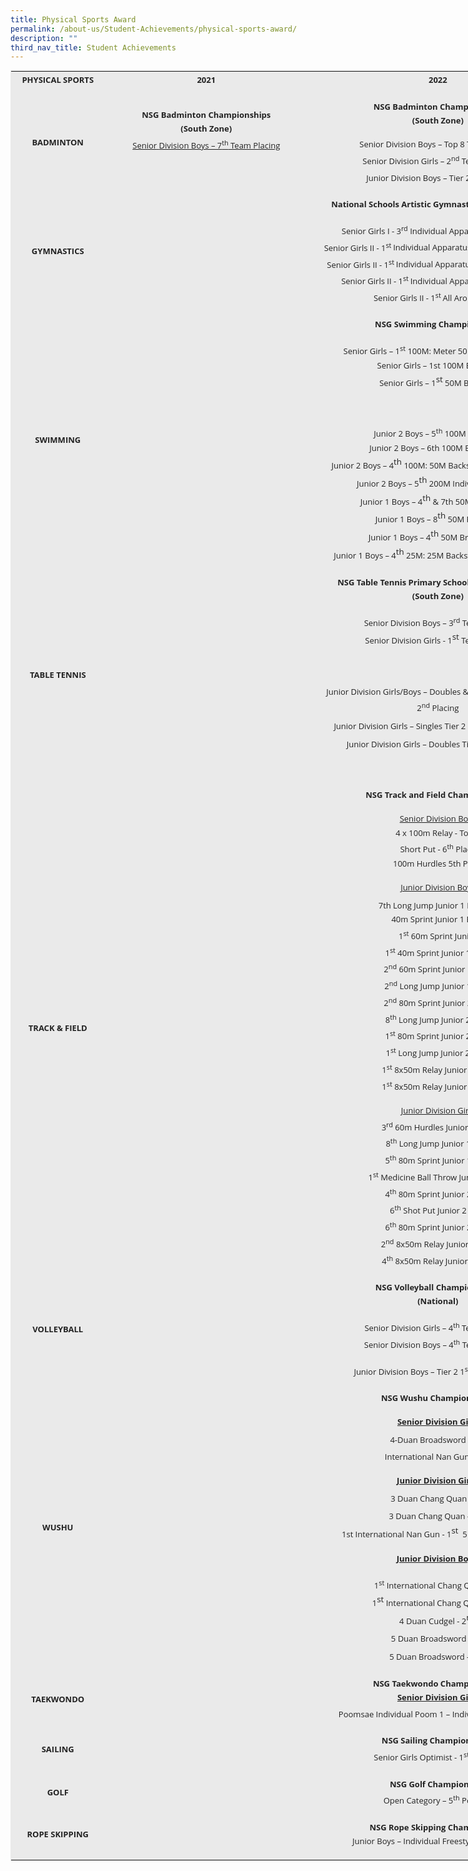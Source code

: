 ```yaml
---
title: Physical Sports Award
permalink: /about-us/Student-Achievements/physical-sports-award/
description: ""
third_nav_title: Student Achievements
---
```

<table class="iveo_table ives_tab_1 ive_eobj_center" width="863" style="margin: auto; outline: 0px; padding: 0px; clear: both; border: 1px solid rgb(234, 234, 234); color: rgb(69, 69, 69); font-family: &quot;Open Sans&quot;, sans-serif; font-size: 16px; font-style: normal; font-variant-ligatures: normal; font-variant-caps: normal; font-weight: 400; letter-spacing: normal; orphans: 2; text-align: left; text-transform: none; white-space: normal; widows: 2; word-spacing: 0px; -webkit-text-stroke-width: 0px; background-color: rgb(255, 255, 255); text-decoration-thickness: initial; text-decoration-style: initial; text-decoration-color: initial; width: 892.656px;"><tbody class="" style="margin: 0px; outline: 0px; padding: 0px;"><tr class="" style="margin: 0px; outline: 0px; padding: 0px;"><td width="135" class="" style="margin: 0px; outline: 0px; padding: 2px; text-align: center; background-color: rgb(234, 234, 234); color: rgb(34, 34, 34); width: 147px;"><p class="" align="center" style="margin: 0px 0px 1em; outline: 0px; padding: 0px; line-height: 22.4px;"><font size="2" style="margin: 0px; outline: 0px; padding: 0px;"><b class="" style="margin: 0px; outline: 0px; padding: 0px;"><span class="" style="margin: 0px; outline: 0px; padding: 0px;">PHYSICAL SPORTS</span></b><span class="" style="margin: 0px; outline: 0px; padding: 0px;"></span></font></p></td><td width="135" class="" style="margin: 0px; outline: 0px; padding: 2px; text-align: center; background-color: rgb(234, 234, 234); color: rgb(34, 34, 34); width: 327px;"><p class="" align="center" style="margin: 0px 0px 1em; outline: 0px; padding: 0px; line-height: 22.4px;"><font size="2" style="margin: 0px; outline: 0px; padding: 0px;"><b class="" style="margin: 0px; outline: 0px; padding: 0px;"><span class="" style="margin: 0px; outline: 0px; padding: 0px;">2021</span></b><span class="" style="margin: 0px; outline: 0px; padding: 0px;"></span></font></p></td><td width="135" class="" style="margin: 0px; outline: 0px; padding: 2px; text-align: center; background-color: rgb(234, 234, 234); color: rgb(34, 34, 34); width: 418px;"><p class="" align="center" style="margin: 0px 0px 1em; outline: 0px; padding: 0px; line-height: 22.4px;"><font size="2" style="margin: 0px; outline: 0px; padding: 0px;"><b class="" style="margin: 0px; outline: 0px; padding: 0px;"><span class="" style="margin: 0px; outline: 0px; padding: 0px;">2022</span></b><b class="" style="margin: 0px; outline: 0px; padding: 0px;"><span class="" style="margin: 0px; outline: 0px; padding: 0px;"></span></b></font></p></td></tr><tr class="" style="margin: 0px; outline: 0px; padding: 0px;"><td width="135" class="" style="margin: 0px; outline: 0px; padding: 2px; text-align: center; background-color: rgb(234, 234, 234); color: rgb(34, 34, 34);"><p class="" align="center" style="margin: 0px 0px 1em; outline: 0px; padding: 0px; line-height: 22.4px;"><font size="2" style="margin: 0px; outline: 0px; padding: 0px;"><b class="" style="margin: 0px; outline: 0px; padding: 0px;"><span class="" style="margin: 0px; outline: 0px; padding: 0px;">BADMINTON</span></b><span class="" style="margin: 0px; outline: 0px; padding: 0px;"></span></font></p></td><td width="135" class="" style="margin: 0px; outline: 0px; padding: 2px; text-align: center; background-color: rgb(234, 234, 234); color: rgb(34, 34, 34);"><p class="" align="center" style="margin: 0px 0px 1em; outline: 0px; padding: 0px; line-height: 22.4px;"><font size="2" style="margin: 0px; outline: 0px; padding: 0px;"><span class="" style="margin: 0px; outline: 0px; padding: 0px;"><span class="" style="margin: 0px; outline: 0px; padding: 0px;"><b style="margin: 0px; outline: 0px; padding: 0px;">NSG Badminton Championships</b><br style="margin: 0px; outline: 0px; padding: 0px;"></span></span></font><span class="" style="margin: 0px; outline: 0px; padding: 0px; font-size: small;"><span class="" style="margin: 0px; outline: 0px; padding: 0px;"><b style="margin: 0px; outline: 0px; padding: 0px;">(South Zone)<br style="margin: 0px; outline: 0px; padding: 0px;"></b></span></span><u class="" style="margin: 0px; outline: 0px; padding: 0px; font-size: small;"><span class="" style="margin: 0px; outline: 0px; padding: 0px;">Senior</span></u><u class="" style="margin: 0px; outline: 0px; padding: 0px; font-size: small;"><span class="" style="margin: 0px; outline: 0px; padding: 0px;">&nbsp;</span></u><u class="" style="margin: 0px; outline: 0px; padding: 0px; font-size: small;"><span class="" style="margin: 0px; outline: 0px; padding: 0px;">Division Boys – 7<sup class="" style="margin: 0px; outline: 0px; padding: 0px;">th</sup>&nbsp;Team Placing</span></u></p><p class="" align="center" style="margin: 0px 0px 1em; outline: 0px; padding: 0px; line-height: 22.4px;"><font size="2" style="margin: 0px; outline: 0px; padding: 0px;"><b class="" style="margin: 0px; outline: 0px; padding: 0px;"><span class="" style="margin: 0px; outline: 0px; padding: 0px;">&nbsp;</span></b><span class="" style="margin: 0px; outline: 0px; padding: 0px;"></span></font></p></td><td width="135" class="" style="margin: 0px; outline: 0px; padding: 2px; text-align: center; background-color: rgb(234, 234, 234); color: rgb(34, 34, 34);"><p class="" align="center" style="margin: 0px 0px 1em; outline: 0px; padding: 0px; line-height: 22.4px;"><font size="2" style="margin: 0px; outline: 0px; padding: 0px;"><b class="" style="margin: 0px; outline: 0px; padding: 0px;"><span class="" style="margin: 0px; outline: 0px; padding: 0px;">NSG Badminton Championships<br style="margin: 0px; outline: 0px; padding: 0px;"></span></b></font><b class="" style="margin: 0px; outline: 0px; padding: 0px; font-size: small;"><span class="" style="margin: 0px; outline: 0px; padding: 0px;">(South Zone)</span></b></p><p class="" align="center" style="margin: 0px 0px 1em; outline: 0px; padding: 0px; line-height: 22.4px;"><font size="2" style="margin: 0px; outline: 0px; padding: 0px;"><span class="" style="margin: 0px; outline: 0px; padding: 0px;"><span class="" style="margin: 0px; outline: 0px; padding: 0px;">Senior&nbsp;Division Boys – Top 8 Team Placing<br style="margin: 0px; outline: 0px; padding: 0px;"></span></span></font><font size="2" style="margin: 0px; outline: 0px; padding: 0px;"><span class="" style="margin: 0px; outline: 0px; padding: 0px;"><span class="" style="margin: 0px; outline: 0px; padding: 0px;">Senior&nbsp;Division Girls – 2<sup class="" style="margin: 0px; outline: 0px; padding: 0px;">nd</sup><span>&nbsp;</span>Team Placing</span></span></font><b class="" style="margin: 0px; outline: 0px; padding: 0px;"><span class="" style="margin: 0px; outline: 0px; padding: 0px;"><font size="2" style="margin: 0px; outline: 0px; padding: 0px;">&nbsp;<br style="margin: 0px; outline: 0px; padding: 0px;"></font></span></b><b class="" style="margin: 0px; outline: 0px; padding: 0px; font-size: small;"><span class="" style="margin: 0px; outline: 0px; padding: 0px;"><span class="" style="margin: 0px; outline: 0px; padding: 0px;">&nbsp;</span></span></b><span class="" style="margin: 0px; outline: 0px; padding: 0px; font-size: small;"><span class="" style="margin: 0px; outline: 0px; padding: 0px;">Junior Division Boys – Tier 2 1<sup class="" style="margin: 0px; outline: 0px; padding: 0px;">st</sup><span>&nbsp;</span>Placing</span></span></p></td></tr><tr class="" style="margin: 0px; outline: 0px; padding: 0px;"><td width="135" class="" style="margin: 0px; outline: 0px; padding: 2px; text-align: center; background-color: rgb(234, 234, 234); color: rgb(34, 34, 34);"><p class="" align="center" style="margin: 0px 0px 1em; outline: 0px; padding: 0px; line-height: 22.4px;"><font size="2" style="margin: 0px; outline: 0px; padding: 0px;"><b class="" style="margin: 0px; outline: 0px; padding: 0px;"><span class="" style="margin: 0px; outline: 0px; padding: 0px;">GYMNASTICS</span></b><span class="" style="margin: 0px; outline: 0px; padding: 0px;"></span></font></p></td><td width="135" class="" style="margin: 0px; outline: 0px; padding: 2px; text-align: center; background-color: rgb(234, 234, 234); color: rgb(34, 34, 34);"><p class="" align="center" style="margin: 0px 0px 1em; outline: 0px; padding: 0px; line-height: 22.4px;"><font size="2" style="margin: 0px; outline: 0px; padding: 0px;"><b class="" style="margin: 0px; outline: 0px; padding: 0px;"><span class="" style="margin: 0px; outline: 0px; padding: 0px;">&nbsp;</span></b><span class="" style="margin: 0px; outline: 0px; padding: 0px;"></span></font></p></td><td width="135" class="" style="margin: 0px; outline: 0px; padding: 2px; text-align: center; background-color: rgb(234, 234, 234); color: rgb(34, 34, 34);"><p class="" align="center" style="margin: 0px 0px 1em; outline: 0px; padding: 0px; line-height: 22.4px;"><font size="2" style="margin: 0px; outline: 0px; padding: 0px;"><b class="" style="margin: 0px; outline: 0px; padding: 0px;"><span class="" style="margin: 0px; outline: 0px; padding: 0px;">National Schools Artistic Gymnastics Championships</span></b><span class="" style="margin: 0px; outline: 0px; padding: 0px;"></span></font></p><p class="" align="center" style="margin: 0px 0px 1em; outline: 0px; padding: 0px; line-height: 22.4px;"><font size="2" style="margin: 0px; outline: 0px; padding: 0px;"><span class="" style="margin: 0px; outline: 0px; padding: 0px;"><span class="" style="margin: 0px; outline: 0px; padding: 0px;">Senior Girls I - 3<sup class="" style="margin: 0px; outline: 0px; padding: 0px;">rd</sup></span></span><span class="" style="margin: 0px; outline: 0px; padding: 0px;"><span class="" style="margin: 0px; outline: 0px; padding: 0px;"><span>&nbsp;</span>Individual Apparatus Final - Floor<br style="margin: 0px; outline: 0px; padding: 0px;"></span></span></font><span class="" style="margin: 0px; outline: 0px; padding: 0px; font-size: small;"><span class="" style="margin: 0px; outline: 0px; padding: 0px;">Senior Girls II - 1<sup class="" style="margin: 0px; outline: 0px; padding: 0px;">st<span>&nbsp;</span></sup></span></span><span class="" style="margin: 0px; outline: 0px; padding: 0px; font-size: small;"><span class="" style="margin: 0px; outline: 0px; padding: 0px;">Individual Apparatus Final - Balance Beam<br style="margin: 0px; outline: 0px; padding: 0px;"></span></span><span class="" style="margin: 0px; outline: 0px; padding: 0px; font-size: small;"><span class="" style="margin: 0px; outline: 0px; padding: 0px;">Senior Girls II - 1<sup class="" style="margin: 0px; outline: 0px; padding: 0px;">st<span>&nbsp;</span></sup></span></span><span class="" style="margin: 0px; outline: 0px; padding: 0px; font-size: small;"><span class="" style="margin: 0px; outline: 0px; padding: 0px;">Individual Apparatus Final - Uneven Bars<br style="margin: 0px; outline: 0px; padding: 0px;"></span></span><span class="" style="margin: 0px; outline: 0px; padding: 0px; font-size: small;"><span class="" style="margin: 0px; outline: 0px; padding: 0px;">Senior Girls II - 1<sup class="" style="margin: 0px; outline: 0px; padding: 0px;">st<span>&nbsp;</span></sup></span></span><span class="" style="margin: 0px; outline: 0px; padding: 0px; font-size: small;"><span class="" style="margin: 0px; outline: 0px; padding: 0px;">Individual Apparatus Final - Floor<br style="margin: 0px; outline: 0px; padding: 0px;"></span></span><span class="" style="margin: 0px; outline: 0px; padding: 0px; font-size: small;"><span class="" style="margin: 0px; outline: 0px; padding: 0px;">Senior Girls II - 1<sup class="" style="margin: 0px; outline: 0px; padding: 0px;">st<span>&nbsp;</span></sup></span></span><span class="" style="margin: 0px; outline: 0px; padding: 0px; font-size: small;"><span class="" style="margin: 0px; outline: 0px; padding: 0px;">All Around Final</span></span></p></td></tr><tr class="" style="margin: 0px; outline: 0px; padding: 0px;"><td width="135" class="" style="margin: 0px; outline: 0px; padding: 2px; text-align: center; background-color: rgb(234, 234, 234); color: rgb(34, 34, 34);"><p class="" align="center" style="margin: 0px 0px 1em; outline: 0px; padding: 0px; line-height: 22.4px;"><font size="2" style="margin: 0px; outline: 0px; padding: 0px;"><b class="" style="margin: 0px; outline: 0px; padding: 0px;"><span class="" style="margin: 0px; outline: 0px; padding: 0px;">SWIMMING</span></b><span class="" style="margin: 0px; outline: 0px; padding: 0px;"></span></font></p></td><td width="135" class="" style="margin: 0px; outline: 0px; padding: 2px; text-align: center; background-color: rgb(234, 234, 234); color: rgb(34, 34, 34);"><p class="" align="center" style="margin: 0px 0px 1em; outline: 0px; padding: 0px; line-height: 22.4px;"><font size="2" style="margin: 0px; outline: 0px; padding: 0px;"><b class="" style="margin: 0px; outline: 0px; padding: 0px;"><span class="" style="margin: 0px; outline: 0px; padding: 0px;">&nbsp;</span></b><span class="" style="margin: 0px; outline: 0px; padding: 0px;"></span></font></p></td><td width="135" class="" style="margin: 0px; outline: 0px; padding: 2px; text-align: center; background-color: rgb(234, 234, 234); color: rgb(34, 34, 34);"><p class="" align="center" style="margin: 0px 0px 1em; outline: 0px; padding: 0px; line-height: 22.4px;"><font size="2" style="margin: 0px; outline: 0px; padding: 0px;"><b class="" style="margin: 0px; outline: 0px; padding: 0px;"><span class="" style="margin: 0px; outline: 0px; padding: 0px;">NSG Swimming Championships</span></b><b class="" style="margin: 0px; outline: 0px; padding: 0px;"><span class="" style="margin: 0px; outline: 0px; padding: 0px;"></span></b></font></p><p class="" align="center" style="margin: 0px 0px 1em; outline: 0px; padding: 0px; line-height: 22.4px;"><font size="2" style="margin: 0px; outline: 0px; padding: 0px;"><span class="" style="margin: 0px; outline: 0px; padding: 0px;">&nbsp;Senior Girls – 1<sup class="" style="margin: 0px; outline: 0px; padding: 0px;">st</sup><span>&nbsp;</span>100M: Meter 50 Fly 50 Backstroke<br style="margin: 0px; outline: 0px; padding: 0px;"></span></font><span style="margin: 0px; outline: 0px; padding: 0px; font-size: small;">Senior Girls – 1st 100M Butterfly<br style="margin: 0px; outline: 0px; padding: 0px;"></span><span style="margin: 0px; outline: 0px; padding: 0px; font-size: small;">Senior Girls – 1</span><sup class="" style="margin: 0px; outline: 0px; padding: 0px;">st</sup><span style="margin: 0px; outline: 0px; padding: 0px; font-size: small;"><span>&nbsp;</span>50M Butterfly</span></p><p class="" align="center" style="margin: 0px 0px 1em; outline: 0px; padding: 0px; line-height: 22.4px;"><font size="2" style="margin: 0px; outline: 0px; padding: 0px;"><span class="" style="margin: 0px; outline: 0px; padding: 0px;"><br style="margin: 0px; outline: 0px; padding: 0px;"></span></font></p><p class="" align="center" style="margin: 0px 0px 1em; outline: 0px; padding: 0px; line-height: 22.4px;"><font size="2" style="margin: 0px; outline: 0px; padding: 0px;"><span class="" style="margin: 0px; outline: 0px; padding: 0px;">Junior 2 Boys – 5<sup class="" style="margin: 0px; outline: 0px; padding: 0px;">th</sup><span>&nbsp;</span>100M Freestyle<br style="margin: 0px; outline: 0px; padding: 0px;"></span></font><span style="margin: 0px; outline: 0px; padding: 0px; font-size: small;">Junior 2 Boys – 6th 100M Backstroke<br style="margin: 0px; outline: 0px; padding: 0px;"></span><span style="margin: 0px; outline: 0px; padding: 0px; font-size: small;">Junior 2 Boys – 4</span><sup class="" style="margin: 0px; outline: 0px; padding: 0px;">th</sup><span style="margin: 0px; outline: 0px; padding: 0px; font-size: small;"><span>&nbsp;</span>100M: 50M Backstroke 50M Freestyle<br style="margin: 0px; outline: 0px; padding: 0px;"></span><span style="margin: 0px; outline: 0px; padding: 0px; font-size: small;">Junior 2 Boys – 5</span><sup class="" style="margin: 0px; outline: 0px; padding: 0px;">th</sup><span style="margin: 0px; outline: 0px; padding: 0px; font-size: small;"><span>&nbsp;</span>200M Individual Medley<br style="margin: 0px; outline: 0px; padding: 0px;"></span><span style="margin: 0px; outline: 0px; padding: 0px; font-size: small;">Junior 1 Boys – 4</span><sup class="" style="margin: 0px; outline: 0px; padding: 0px;">th</sup><span style="margin: 0px; outline: 0px; padding: 0px; font-size: small;"><span>&nbsp;</span>&amp; 7th 50M Backstroke<br style="margin: 0px; outline: 0px; padding: 0px;"></span><span style="margin: 0px; outline: 0px; padding: 0px; font-size: small;">Junior 1 Boys – 8</span><sup class="" style="margin: 0px; outline: 0px; padding: 0px;">th</sup><span style="margin: 0px; outline: 0px; padding: 0px; font-size: small;"><span>&nbsp;</span>50M Freestyle<br style="margin: 0px; outline: 0px; padding: 0px;"></span><span style="margin: 0px; outline: 0px; padding: 0px; font-size: small;">Junior 1 Boys – 4</span><sup class="" style="margin: 0px; outline: 0px; padding: 0px;">th</sup><span style="margin: 0px; outline: 0px; padding: 0px; font-size: small;"><span>&nbsp;</span>50M Breaststroke<br style="margin: 0px; outline: 0px; padding: 0px;"></span><span style="margin: 0px; outline: 0px; padding: 0px; font-size: small;">Junior 1 Boys – 4</span><sup class="" style="margin: 0px; outline: 0px; padding: 0px;">th</sup><span style="margin: 0px; outline: 0px; padding: 0px; font-size: small;"><span>&nbsp;</span>25M: 25M Backstroke 25M Freestyle</span></p></td></tr><tr class="" style="margin: 0px; outline: 0px; padding: 0px;"><td width="135" class="" style="margin: 0px; outline: 0px; padding: 2px; text-align: center; background-color: rgb(234, 234, 234); color: rgb(34, 34, 34);"><p class="" align="center" style="margin: 0px 0px 1em; outline: 0px; padding: 0px; line-height: 22.4px;"><font size="2" style="margin: 0px; outline: 0px; padding: 0px;"><b class="" style="margin: 0px; outline: 0px; padding: 0px;"><span class="" style="margin: 0px; outline: 0px; padding: 0px;">TABLE TENNIS</span></b><span class="" style="margin: 0px; outline: 0px; padding: 0px;"></span></font></p></td><td width="135" class="" style="margin: 0px; outline: 0px; padding: 2px; text-align: center; background-color: rgb(234, 234, 234); color: rgb(34, 34, 34);"><p class="" align="center" style="margin: 0px 0px 1em; outline: 0px; padding: 0px; line-height: 22.4px;"><font size="2" style="margin: 0px; outline: 0px; padding: 0px;"><b class="" style="margin: 0px; outline: 0px; padding: 0px;"><span class="" style="margin: 0px; outline: 0px; padding: 0px;">&nbsp;</span></b><span class="" style="margin: 0px; outline: 0px; padding: 0px;"></span></font></p></td><td width="135" class="" style="margin: 0px; outline: 0px; padding: 2px; text-align: center; background-color: rgb(234, 234, 234); color: rgb(34, 34, 34);"><p class="" align="center" style="margin: 0px 0px 1em; outline: 0px; padding: 0px; line-height: 22.4px;"><font size="2" style="margin: 0px; outline: 0px; padding: 0px;"><span class="" style="margin: 0px; outline: 0px; padding: 0px;"><span class="" style="margin: 0px; outline: 0px; padding: 0px;"><b style="margin: 0px; outline: 0px; padding: 0px;">NSG Table Tennis Primary School&nbsp;</b></span></span></font><b class="" style="margin: 0px; outline: 0px; padding: 0px; font-size: small;"><span class="" style="margin: 0px; outline: 0px; padding: 0px;">Championships&nbsp;&nbsp;<br style="margin: 0px; outline: 0px; padding: 0px;"></span></b><b class="" style="margin: 0px; outline: 0px; padding: 0px; font-size: small;"><span class="" style="margin: 0px; outline: 0px; padding: 0px;">(South Zone)</span></b></p><p class="" align="center" style="margin: 0px 0px 1em; outline: 0px; padding: 0px; line-height: 22.4px;"><font size="2" style="margin: 0px; outline: 0px; padding: 0px;"><span class="" style="margin: 0px; outline: 0px; padding: 0px;"><span class="" style="margin: 0px; outline: 0px; padding: 0px;">Senior Division Boys – 3<sup class="" style="margin: 0px; outline: 0px; padding: 0px;">rd</sup><span>&nbsp;</span>Team Placing<br style="margin: 0px; outline: 0px; padding: 0px;"></span></span></font><span style="margin: 0px; outline: 0px; padding: 0px; font-size: small;">Senior Division Girls - 1</span><sup class="" style="margin: 0px; outline: 0px; padding: 0px;">st</sup><span style="margin: 0px; outline: 0px; padding: 0px; font-size: small;">&nbsp;Team Placing</span></p><p class="" align="center" style="margin: 0px 0px 1em; outline: 0px; padding: 0px; line-height: 22.4px;"><br style="margin: 0px; outline: 0px; padding: 0px;"></p><p class="" align="center" style="margin: 0px 0px 1em; outline: 0px; padding: 0px; line-height: 22.4px;"><font size="2" style="margin: 0px; outline: 0px; padding: 0px;"><span class="" style="margin: 0px; outline: 0px; padding: 0px;"><span class="" style="margin: 0px; outline: 0px; padding: 0px;">Junior Division Girls/Boys – Doubles &amp; Singles Tier 1 1<sup class="" style="margin: 0px; outline: 0px; padding: 0px;">st</sup><span>&nbsp;</span>and 2<sup class="" style="margin: 0px; outline: 0px; padding: 0px;">nd</sup><span>&nbsp;</span>Placing<br style="margin: 0px; outline: 0px; padding: 0px;"></span></span></font><span style="margin: 0px; outline: 0px; padding: 0px; font-size: small;">Junior Division Girls – Singles Tier 2 1</span><sup class="" style="margin: 0px; outline: 0px; padding: 0px;">st</sup><span style="margin: 0px; outline: 0px; padding: 0px; font-size: small;"><span>&nbsp;</span>and 2</span><sup class="" style="margin: 0px; outline: 0px; padding: 0px;">nd</sup><span style="margin: 0px; outline: 0px; padding: 0px; font-size: small;"><span>&nbsp;</span>Placing<br style="margin: 0px; outline: 0px; padding: 0px;"></span><span style="margin: 0px; outline: 0px; padding: 0px; font-size: small;">Junior Division Girls – Doubles Tier 3 2</span><sup class="" style="margin: 0px; outline: 0px; padding: 0px;">nd</sup><span style="margin: 0px; outline: 0px; padding: 0px; font-size: small;"><span>&nbsp;</span>Placing</span></p><p class="" align="center" style="margin: 0px 0px 1em; outline: 0px; padding: 0px; line-height: 22.4px;"><b class="" style="margin: 0px; outline: 0px; padding: 0px;"><span class="" style="margin: 0px; outline: 0px; padding: 0px;"><font size="2" style="margin: 0px; outline: 0px; padding: 0px;">&nbsp;</font></span></b></p></td></tr><tr class="" style="margin: 0px; outline: 0px; padding: 0px;"><td width="135" class="" style="margin: 0px; outline: 0px; padding: 2px; text-align: center; background-color: rgb(234, 234, 234); color: rgb(34, 34, 34);"><p class="" align="center" style="margin: 0px 0px 1em; outline: 0px; padding: 0px; line-height: 22.4px;"><font size="2" style="margin: 0px; outline: 0px; padding: 0px;"><b class="" style="margin: 0px; outline: 0px; padding: 0px;"><span class="" style="margin: 0px; outline: 0px; padding: 0px;">TRACK &amp; FIELD</span></b><span class="" style="margin: 0px; outline: 0px; padding: 0px;"></span></font></p></td><td width="135" class="" style="margin: 0px; outline: 0px; padding: 2px; text-align: center; background-color: rgb(234, 234, 234); color: rgb(34, 34, 34);"><p class="" align="center" style="margin: 0px 0px 1em; outline: 0px; padding: 0px; line-height: 22.4px;"><font size="2" style="margin: 0px; outline: 0px; padding: 0px;"><span class="" style="margin: 0px; outline: 0px; padding: 0px;">&nbsp;</span><span class="" style="margin: 0px; outline: 0px; padding: 0px;"></span></font></p></td><td width="135" class="" style="margin: 0px; outline: 0px; padding: 2px; text-align: center; background-color: rgb(234, 234, 234); color: rgb(34, 34, 34);"><p class="" align="center" style="margin: 0px 0px 1em; outline: 0px; padding: 0px; line-height: 22.4px;"><font size="2" style="margin: 0px; outline: 0px; padding: 0px;"><b class="" style="margin: 0px; outline: 0px; padding: 0px;"><span class="" style="margin: 0px; outline: 0px; padding: 0px;">NSG Track and Field Championships</span></b></font></p><p class="" align="center" style="margin: 0px 0px 1em; outline: 0px; padding: 0px; line-height: 22.4px;"><font size="2" style="margin: 0px; outline: 0px; padding: 0px;"><u class="" style="margin: 0px; outline: 0px; padding: 0px;"><span class="" style="margin: 0px; outline: 0px; padding: 0px;">Senior Division Boys<br style="margin: 0px; outline: 0px; padding: 0px;"></span></u></font><span class="" style="margin: 0px; outline: 0px; padding: 0px; font-size: small;"><span class="" style="margin: 0px; outline: 0px; padding: 0px;">4 x 100m Relay - Top 8<br style="margin: 0px; outline: 0px; padding: 0px;"></span></span><span class="" style="margin: 0px; outline: 0px; padding: 0px; font-size: small;"><span class="" style="margin: 0px; outline: 0px; padding: 0px;">Short Put - 6<sup class="" style="margin: 0px; outline: 0px; padding: 0px;">th</sup><span>&nbsp;</span>Place<br style="margin: 0px; outline: 0px; padding: 0px;"></span></span><span class="" style="margin: 0px; outline: 0px; padding: 0px; font-size: small;"><span class="" style="margin: 0px; outline: 0px; padding: 0px;">100m Hurdles 5th Place</span></span></p><p class="" align="center" style="margin: 0px 0px 1em; outline: 0px; padding: 0px; line-height: 22.4px;"><font size="2" style="margin: 0px; outline: 0px; padding: 0px;"><u class="" style="margin: 0px; outline: 0px; padding: 0px;"><span class="" style="margin: 0px; outline: 0px; padding: 0px;">Junior Division Boys<br style="margin: 0px; outline: 0px; padding: 0px;"></span></u></font><span class="" style="margin: 0px; outline: 0px; padding: 0px;"><span class="" style="margin: 0px; outline: 0px; padding: 0px;"><font size="2" style="margin: 0px; outline: 0px; padding: 0px;">&nbsp;7th Long Jump Junior 1 Boys 7</font><sup class="" style="margin: 0px; outline: 0px; padding: 0px;"><font size="2" style="margin: 0px; outline: 0px; padding: 0px;">th</font><span style="margin: 0px; outline: 0px; padding: 0px; font-size: 10.8333px;"><br style="margin: 0px; outline: 0px; padding: 0px;"></span></sup></span></span><span class="" style="margin: 0px; outline: 0px; padding: 0px; font-size: small;"><span class="" style="margin: 0px; outline: 0px; padding: 0px;">40m Sprint Junior 1 Boys<br style="margin: 0px; outline: 0px; padding: 0px;"></span></span><span class="" style="margin: 0px; outline: 0px; padding: 0px; font-size: small;"><span class="" style="margin: 0px; outline: 0px; padding: 0px;">1<sup class="" style="margin: 0px; outline: 0px; padding: 0px;">st</sup><span>&nbsp;</span>60m Sprint Junior<br style="margin: 0px; outline: 0px; padding: 0px;"></span></span><span class="" style="margin: 0px; outline: 0px; padding: 0px; font-size: small;"><span class="" style="margin: 0px; outline: 0px; padding: 0px;">1<sup class="" style="margin: 0px; outline: 0px; padding: 0px;">st</sup><span>&nbsp;</span>40m Sprint Junior 1 Boys<br style="margin: 0px; outline: 0px; padding: 0px;"></span></span><span class="" style="margin: 0px; outline: 0px; padding: 0px; font-size: small;"><span class="" style="margin: 0px; outline: 0px; padding: 0px;">2<sup class="" style="margin: 0px; outline: 0px; padding: 0px;">nd</sup><span>&nbsp;</span>60m Sprint Junior 1 Boys<br style="margin: 0px; outline: 0px; padding: 0px;"></span></span><span class="" style="margin: 0px; outline: 0px; padding: 0px; font-size: small;"><span class="" style="margin: 0px; outline: 0px; padding: 0px;">2<sup class="" style="margin: 0px; outline: 0px; padding: 0px;">nd</sup><span>&nbsp;</span>Long Jump Junior 1 Boys<br style="margin: 0px; outline: 0px; padding: 0px;"></span></span><span class="" style="margin: 0px; outline: 0px; padding: 0px; font-size: small;"><span class="" style="margin: 0px; outline: 0px; padding: 0px;">2<sup class="" style="margin: 0px; outline: 0px; padding: 0px;">nd</sup><span>&nbsp;</span>80m Sprint Junior 2 Boys<br style="margin: 0px; outline: 0px; padding: 0px;"></span></span><span class="" style="margin: 0px; outline: 0px; padding: 0px; font-size: small;"><span class="" style="margin: 0px; outline: 0px; padding: 0px;">8<sup class="" style="margin: 0px; outline: 0px; padding: 0px;">th</sup><span>&nbsp;</span>Long Jump Junior 2 Boys<br style="margin: 0px; outline: 0px; padding: 0px;"></span></span><span class="" style="margin: 0px; outline: 0px; padding: 0px; font-size: small;"><span class="" style="margin: 0px; outline: 0px; padding: 0px;">1<sup class="" style="margin: 0px; outline: 0px; padding: 0px;">st</sup><span>&nbsp;</span>80m Sprint Junior 2 Boys<br style="margin: 0px; outline: 0px; padding: 0px;"></span></span><span class="" style="margin: 0px; outline: 0px; padding: 0px; font-size: small;"><span class="" style="margin: 0px; outline: 0px; padding: 0px;">1<sup class="" style="margin: 0px; outline: 0px; padding: 0px;">st</sup><span>&nbsp;</span>Long Jump Junior 2 Boys<br style="margin: 0px; outline: 0px; padding: 0px;"></span></span><span class="" style="margin: 0px; outline: 0px; padding: 0px; font-size: small;"><span class="" style="margin: 0px; outline: 0px; padding: 0px;">1<sup class="" style="margin: 0px; outline: 0px; padding: 0px;">st</sup><span>&nbsp;</span>8x50m Relay Junior 1 Boys<br style="margin: 0px; outline: 0px; padding: 0px;"></span></span><span class="" style="margin: 0px; outline: 0px; padding: 0px; font-size: small;"><span class="" style="margin: 0px; outline: 0px; padding: 0px;">1<sup class="" style="margin: 0px; outline: 0px; padding: 0px;">st</sup><span>&nbsp;</span>8x50m Relay Junior 2 Boys</span></span></p><p class="" align="center" style="margin: 0px 0px 1em; outline: 0px; padding: 0px; line-height: 22.4px;"><font size="2" style="margin: 0px; outline: 0px; padding: 0px;"><u class="" style="margin: 0px; outline: 0px; padding: 0px;"><span class="" style="margin: 0px; outline: 0px; padding: 0px;">Junior Division Girls<br style="margin: 0px; outline: 0px; padding: 0px;"></span></u></font><span class="" style="margin: 0px; outline: 0px; padding: 0px; font-size: small;"><span class="" style="margin: 0px; outline: 0px; padding: 0px;">3<sup class="" style="margin: 0px; outline: 0px; padding: 0px;">rd</sup><span>&nbsp;</span>60m Hurdles Junior 1 Girls<br style="margin: 0px; outline: 0px; padding: 0px;"></span></span><span class="" style="margin: 0px; outline: 0px; padding: 0px; font-size: small;"><span class="" style="margin: 0px; outline: 0px; padding: 0px;">8<sup class="" style="margin: 0px; outline: 0px; padding: 0px;">th</sup><span>&nbsp;</span>Long Jump Junior 1 Girls<br style="margin: 0px; outline: 0px; padding: 0px;"></span></span><span class="" style="margin: 0px; outline: 0px; padding: 0px; font-size: small;"><span class="" style="margin: 0px; outline: 0px; padding: 0px;">5<sup class="" style="margin: 0px; outline: 0px; padding: 0px;">th</sup><span>&nbsp;</span>80m Sprint Junior 1 Girls<br style="margin: 0px; outline: 0px; padding: 0px;"></span></span><span class="" style="margin: 0px; outline: 0px; padding: 0px; font-size: small;"><span class="" style="margin: 0px; outline: 0px; padding: 0px;">1<sup class="" style="margin: 0px; outline: 0px; padding: 0px;">st</sup><span>&nbsp;</span>Medicine Ball Throw Junior 1 Girls<br style="margin: 0px; outline: 0px; padding: 0px;"></span></span><span class="" style="margin: 0px; outline: 0px; padding: 0px; font-size: small;"><span class="" style="margin: 0px; outline: 0px; padding: 0px;">4<sup class="" style="margin: 0px; outline: 0px; padding: 0px;">th</sup><span>&nbsp;</span>80m Sprint Junior 2 Girls<br style="margin: 0px; outline: 0px; padding: 0px;"></span></span><span class="" style="margin: 0px; outline: 0px; padding: 0px; font-size: small;"><span class="" style="margin: 0px; outline: 0px; padding: 0px;">6<sup class="" style="margin: 0px; outline: 0px; padding: 0px;">th</sup><span>&nbsp;</span>Shot Put Junior 2 Girls<br style="margin: 0px; outline: 0px; padding: 0px;"></span></span><span class="" style="margin: 0px; outline: 0px; padding: 0px; font-size: small;"><span class="" style="margin: 0px; outline: 0px; padding: 0px;">6<sup class="" style="margin: 0px; outline: 0px; padding: 0px;">th</sup><span>&nbsp;</span>80m Sprint Junior 2 Girls<br style="margin: 0px; outline: 0px; padding: 0px;"></span></span><span class="" style="margin: 0px; outline: 0px; padding: 0px; font-size: small;"><span class="" style="margin: 0px; outline: 0px; padding: 0px;">2<sup class="" style="margin: 0px; outline: 0px; padding: 0px;">nd</sup><span>&nbsp;</span>8x50m Relay Junior 1 Girls<br style="margin: 0px; outline: 0px; padding: 0px;"></span></span><span class="" style="margin: 0px; outline: 0px; padding: 0px; font-size: small;"><span class="" style="margin: 0px; outline: 0px; padding: 0px;">4<sup class="" style="margin: 0px; outline: 0px; padding: 0px;">th</sup><span>&nbsp;</span>8x50m Relay Junior 2 Girls</span></span></p></td></tr><tr class="" style="margin: 0px; outline: 0px; padding: 0px;"><td width="135" class="" style="margin: 0px; outline: 0px; padding: 2px; text-align: center; background-color: rgb(234, 234, 234); color: rgb(34, 34, 34);"><p class="" align="center" style="margin: 0px 0px 1em; outline: 0px; padding: 0px; line-height: 22.4px;"><font size="2" style="margin: 0px; outline: 0px; padding: 0px;"><b class="" style="margin: 0px; outline: 0px; padding: 0px;"><span class="" style="margin: 0px; outline: 0px; padding: 0px;">VOLLEYBALL</span></b><span class="" style="margin: 0px; outline: 0px; padding: 0px;"></span></font></p></td><td width="135" class="" style="margin: 0px; outline: 0px; padding: 2px; text-align: center; background-color: rgb(234, 234, 234); color: rgb(34, 34, 34);"><p class="" align="center" style="margin: 0px 0px 1em; outline: 0px; padding: 0px; line-height: 22.4px;"><font size="2" style="margin: 0px; outline: 0px; padding: 0px;"><b class="" style="margin: 0px; outline: 0px; padding: 0px;"><span class="" style="margin: 0px; outline: 0px; padding: 0px;">&nbsp;</span></b><span class="" style="margin: 0px; outline: 0px; padding: 0px;"></span></font></p></td><td width="135" class="" style="margin: 0px; outline: 0px; padding: 2px; text-align: center; background-color: rgb(234, 234, 234); color: rgb(34, 34, 34);"><p class="" align="center" style="margin: 0px 0px 1em; outline: 0px; padding: 0px; line-height: 22.4px;"><font size="2" style="margin: 0px; outline: 0px; padding: 0px;"><span class="" style="margin: 0px; outline: 0px; padding: 0px;"><span class="" style="margin: 0px; outline: 0px; padding: 0px;"><b style="margin: 0px; outline: 0px; padding: 0px;">NSG Volleyball Championships</b>&nbsp;<br style="margin: 0px; outline: 0px; padding: 0px;"></span></span></font><b class="" style="margin: 0px; outline: 0px; padding: 0px; font-size: small;"><span class="" style="margin: 0px; outline: 0px; padding: 0px;">(National)</span></b></p><p class="" align="center" style="margin: 0px 0px 1em; outline: 0px; padding: 0px; line-height: 22.4px;"><font size="2" style="margin: 0px; outline: 0px; padding: 0px;"><span class="" style="margin: 0px; outline: 0px; padding: 0px;"><span class="" style="margin: 0px; outline: 0px; padding: 0px;">Senior Division Girls – 4<sup class="" style="margin: 0px; outline: 0px; padding: 0px;">th</sup><span>&nbsp;</span>Team Placing<br style="margin: 0px; outline: 0px; padding: 0px;"></span></span></font><span class="" style="margin: 0px; outline: 0px; padding: 0px; font-size: small;"><span class="" style="margin: 0px; outline: 0px; padding: 0px;">Senior Division Boys – 4<sup class="" style="margin: 0px; outline: 0px; padding: 0px;">th</sup><span>&nbsp;</span>Team Placing</span></span></p><p class="" align="center" style="margin: 0px 0px 1em; outline: 0px; padding: 0px; line-height: 22.4px;"><font size="2" style="margin: 0px; outline: 0px; padding: 0px;"><span class="" style="margin: 0px; outline: 0px; padding: 0px;"><span class="" style="margin: 0px; outline: 0px; padding: 0px;">Junior Division Boys – Tier 2 1<sup class="" style="margin: 0px; outline: 0px; padding: 0px;">st</sup><span>&nbsp;</span>Team Placing</span></span></font></p></td></tr><tr class="" style="margin: 0px; outline: 0px; padding: 0px;"><td width="135" class="" style="margin: 0px; outline: 0px; padding: 2px; text-align: center; background-color: rgb(234, 234, 234); color: rgb(34, 34, 34);"><p class="" align="center" style="margin: 0px 0px 1em; outline: 0px; padding: 0px; line-height: 22.4px;"><font size="2" style="margin: 0px; outline: 0px; padding: 0px;"><b class="" style="margin: 0px; outline: 0px; padding: 0px;"><span class="" style="margin: 0px; outline: 0px; padding: 0px;">WUSHU</span></b><span class="" style="margin: 0px; outline: 0px; padding: 0px;"></span></font></p></td><td width="135" class="" style="margin: 0px; outline: 0px; padding: 2px; text-align: center; background-color: rgb(234, 234, 234); color: rgb(34, 34, 34);"><p class="" align="center" style="margin: 0px 0px 1em; outline: 0px; padding: 0px; line-height: 22.4px;"><font size="2" style="margin: 0px; outline: 0px; padding: 0px;"><b class="" style="margin: 0px; outline: 0px; padding: 0px;"><span class="" style="margin: 0px; outline: 0px; padding: 0px;">&nbsp;</span></b><span class="" style="margin: 0px; outline: 0px; padding: 0px;"></span></font></p></td><td width="135" class="" style="margin: 0px; outline: 0px; padding: 2px; text-align: center; background-color: rgb(234, 234, 234); color: rgb(34, 34, 34);"><p class="" align="center" style="margin: 0px 0px 1em; outline: 0px; padding: 0px; line-height: 22.4px;"><font size="2" style="margin: 0px; outline: 0px; padding: 0px;"><b class="" style="margin: 0px; outline: 0px; padding: 0px;"><span class="" style="margin: 0px; outline: 0px; padding: 0px;">NSG Wushu Championships</span></b></font><b class="" style="margin: 0px; outline: 0px; padding: 0px;"><span class="" style="margin: 0px; outline: 0px; padding: 0px;"><font size="2" style="margin: 0px; outline: 0px; padding: 0px;">&nbsp;</font></span></b></p><p class="" align="center" style="margin: 0px 0px 1em; outline: 0px; padding: 0px; line-height: 22.4px;"><font size="2" style="margin: 0px; outline: 0px; padding: 0px;"><u class="" style="margin: 0px; outline: 0px; padding: 0px;"><span class="" style="margin: 0px; outline: 0px; padding: 0px;"><b style="margin: 0px; outline: 0px; padding: 0px;">Senior Division Girls<br style="margin: 0px; outline: 0px; padding: 0px;"></b></span></u></font><span class="" style="margin: 0px; outline: 0px; padding: 0px;"><span class="" style="margin: 0px; outline: 0px; padding: 0px;"><font size="2" style="margin: 0px; outline: 0px; padding: 0px;">4-Duan Broadsword – 1</font><sup class="" style="margin: 0px; outline: 0px; padding: 0px;"><font size="2" style="margin: 0px; outline: 0px; padding: 0px;">st</font><span style="margin: 0px; outline: 0px; padding: 0px; font-size: 10.8333px;"><br style="margin: 0px; outline: 0px; padding: 0px;"></span></sup></span></span><span class="" style="margin: 0px; outline: 0px; padding: 0px; font-size: small;"><span class="" style="margin: 0px; outline: 0px; padding: 0px;">International Nan Gun – 5<sup class="" style="margin: 0px; outline: 0px; padding: 0px;">th</sup>&nbsp;</span></span></p><p class="" align="center" style="margin: 0px 0px 1em; outline: 0px; padding: 0px; line-height: 22.4px;"><font size="2" style="margin: 0px; outline: 0px; padding: 0px;"><u class="" style="margin: 0px; outline: 0px; padding: 0px;"><span class="" style="margin: 0px; outline: 0px; padding: 0px;"><b style="margin: 0px; outline: 0px; padding: 0px;">Junior Division Girls:<br style="margin: 0px; outline: 0px; padding: 0px;"></b></span></u></font><span class="" style="margin: 0px; outline: 0px; padding: 0px;"><span class="" style="margin: 0px; outline: 0px; padding: 0px;"><font size="2" style="margin: 0px; outline: 0px; padding: 0px;">3 Duan Chang Quan - 1</font><sup class="" style="margin: 0px; outline: 0px; padding: 0px;"><font size="2" style="margin: 0px; outline: 0px; padding: 0px;">st</font><span style="margin: 0px; outline: 0px; padding: 0px; font-size: 10.8333px;"><br style="margin: 0px; outline: 0px; padding: 0px;"></span></sup></span></span><span style="margin: 0px; outline: 0px; padding: 0px; font-size: small;">3 Duan Chang Quan - 2</span><sup class="" style="margin: 0px; outline: 0px; padding: 0px;">nd<br style="margin: 0px; outline: 0px; padding: 0px;"></sup><span style="margin: 0px; outline: 0px; padding: 0px; font-size: small;">1st International Nan Gun - 1</span><sup class="" style="margin: 0px; outline: 0px; padding: 0px;">st</sup><span style="margin: 0px; outline: 0px; padding: 0px; font-size: small;">&nbsp; 5 Duan Sword - 1</span><sup class="" style="margin: 0px; outline: 0px; padding: 0px;">st</sup></p><p class="" align="center" style="margin: 0px 0px 1em; outline: 0px; padding: 0px; line-height: 22.4px;"><font size="2" style="margin: 0px; outline: 0px; padding: 0px;"><u class="" style="margin: 0px; outline: 0px; padding: 0px;"><span class="" style="margin: 0px; outline: 0px; padding: 0px;"><b style="margin: 0px; outline: 0px; padding: 0px;">Junior Division Boys:</b></span></u><u class="" style="margin: 0px; outline: 0px; padding: 0px;"><span class="" style="margin: 0px; outline: 0px; padding: 0px;"></span></u></font></p><p class="" align="center" style="margin: 0px 0px 1em; outline: 0px; padding: 0px; line-height: 22.4px;"><font size="2" style="margin: 0px; outline: 0px; padding: 0px;"><span class="" style="margin: 0px; outline: 0px; padding: 0px;"><span class="" style="margin: 0px; outline: 0px; padding: 0px;">1<sup class="" style="margin: 0px; outline: 0px; padding: 0px;">st</sup><span>&nbsp;</span>International Chang Quan - 1<sup class="" style="margin: 0px; outline: 0px; padding: 0px;">st<br style="margin: 0px; outline: 0px; padding: 0px;"></sup></span></span></font><span style="margin: 0px; outline: 0px; padding: 0px; font-size: small;">1</span><sup class="" style="margin: 0px; outline: 0px; padding: 0px;">st</sup><span style="margin: 0px; outline: 0px; padding: 0px; font-size: small;"><span>&nbsp;</span>International Chang Quan - 4</span><sup class="" style="margin: 0px; outline: 0px; padding: 0px;">th<br style="margin: 0px; outline: 0px; padding: 0px;"></sup><span style="margin: 0px; outline: 0px; padding: 0px; font-size: small;">4 Duan Cudgel - 2</span><sup class="" style="margin: 0px; outline: 0px; padding: 0px;">nd<br style="margin: 0px; outline: 0px; padding: 0px;"></sup><span style="margin: 0px; outline: 0px; padding: 0px; font-size: small;">5 Duan Broadsword - 1</span><sup class="" style="margin: 0px; outline: 0px; padding: 0px;">st<br style="margin: 0px; outline: 0px; padding: 0px;"></sup><span style="margin: 0px; outline: 0px; padding: 0px; font-size: small;">5 Duan Broadsword - 2</span><sup class="" style="margin: 0px; outline: 0px; padding: 0px;">nd</sup></p></td></tr><tr class="" style="margin: 0px; outline: 0px; padding: 0px;"><td width="135" class="" style="margin: 0px; outline: 0px; padding: 2px; text-align: center; background-color: rgb(234, 234, 234); color: rgb(34, 34, 34);"><p class="" align="center" style="margin: 0px 0px 1em; outline: 0px; padding: 0px; line-height: 22.4px;"><font size="2" style="margin: 0px; outline: 0px; padding: 0px;"><b class="" style="margin: 0px; outline: 0px; padding: 0px;"><span class="" style="margin: 0px; outline: 0px; padding: 0px;">TAEKWONDO</span></b><span class="" style="margin: 0px; outline: 0px; padding: 0px;"></span></font></p></td><td width="135" class="" style="margin: 0px; outline: 0px; padding: 2px; text-align: center; background-color: rgb(234, 234, 234); color: rgb(34, 34, 34);"><p class="" align="center" style="margin: 0px 0px 1em; outline: 0px; padding: 0px; line-height: 22.4px;"><font size="2" style="margin: 0px; outline: 0px; padding: 0px;"><b class="" style="margin: 0px; outline: 0px; padding: 0px;"><span class="" style="margin: 0px; outline: 0px; padding: 0px;">&nbsp;</span></b><span class="" style="margin: 0px; outline: 0px; padding: 0px;"></span></font></p></td><td width="135" class="" style="margin: 0px; outline: 0px; padding: 2px; text-align: center; background-color: rgb(234, 234, 234); color: rgb(34, 34, 34);"><p class="" align="center" style="margin: 0px 0px 1em; outline: 0px; padding: 0px; line-height: 22.4px;"><font size="2" style="margin: 0px; outline: 0px; padding: 0px;"><b class="" style="margin: 0px; outline: 0px; padding: 0px;"><span class="" style="margin: 0px; outline: 0px; padding: 0px;">NSG Taekwondo Championships<br style="margin: 0px; outline: 0px; padding: 0px;"></span></b></font><span class="" style="margin: 0px; outline: 0px; padding: 0px; font-size: small;"><u class="" style="margin: 0px; outline: 0px; padding: 0px;"><span class="" style="margin: 0px; outline: 0px; padding: 0px;"><b style="margin: 0px; outline: 0px; padding: 0px;">Senior Division Girls<br style="margin: 0px; outline: 0px; padding: 0px;"></b></span></u></span><font size="2" style="margin: 0px; outline: 0px; padding: 0px;"><span class="" style="margin: 0px; outline: 0px; padding: 0px;"><span class="" style="margin: 0px; outline: 0px; padding: 0px;">Poomsae Individual Poom 1 – Individual 6<sup class="" style="margin: 0px; outline: 0px; padding: 0px;">th</sup><span>&nbsp;</span>Position</span></span></font><b class="" style="margin: 0px; outline: 0px; padding: 0px;"><span class="" style="margin: 0px; outline: 0px; padding: 0px;"><font size="2" style="margin: 0px; outline: 0px; padding: 0px;">&nbsp;</font></span></b></p></td></tr><tr class="" style="margin: 0px; outline: 0px; padding: 0px;"><td width="135" class="" style="margin: 0px; outline: 0px; padding: 2px; text-align: center; background-color: rgb(234, 234, 234); color: rgb(34, 34, 34);"><p class="" align="center" style="margin: 0px 0px 1em; outline: 0px; padding: 0px; line-height: 22.4px;"><font size="2" style="margin: 0px; outline: 0px; padding: 0px;"><b class="" style="margin: 0px; outline: 0px; padding: 0px;"><span class="" style="margin: 0px; outline: 0px; padding: 0px;">SAILING</span></b><b class="" style="margin: 0px; outline: 0px; padding: 0px;"><span class="" style="margin: 0px; outline: 0px; padding: 0px;"></span></b></font></p></td><td width="135" class="" style="margin: 0px; outline: 0px; padding: 2px; text-align: center; background-color: rgb(234, 234, 234); color: rgb(34, 34, 34);"><p class="" align="center" style="margin: 0px 0px 1em; outline: 0px; padding: 0px; line-height: 22.4px;"><b class="" style="margin: 0px; outline: 0px; padding: 0px;"><span class="" style="margin: 0px; outline: 0px; padding: 0px;"><font size="2" style="margin: 0px; outline: 0px; padding: 0px;">&nbsp;</font></span></b></p></td><td width="135" class="" style="margin: 0px; outline: 0px; padding: 2px; text-align: center; background-color: rgb(234, 234, 234); color: rgb(34, 34, 34);"><p class="" align="center" style="margin: 0px 0px 1em; outline: 0px; padding: 0px; line-height: 22.4px;"><font size="2" style="margin: 0px; outline: 0px; padding: 0px;"><b class="" style="margin: 0px; outline: 0px; padding: 0px;"><span class="" style="margin: 0px; outline: 0px; padding: 0px;">NSG Sailing Championships</span></b></font><span class="" style="margin: 0px; outline: 0px; padding: 0px;"><span class="" style="margin: 0px; outline: 0px; padding: 0px;"><font size="2" style="margin: 0px; outline: 0px; padding: 0px;"><b style="margin: 0px; outline: 0px; padding: 0px;">&nbsp;<br style="margin: 0px; outline: 0px; padding: 0px;"></b></font></span></span><span class="" style="margin: 0px; outline: 0px; padding: 0px; font-size: small;"><span class="" style="margin: 0px; outline: 0px; padding: 0px;">Senior Girls Optimist - 1<sup class="" style="margin: 0px; outline: 0px; padding: 0px;">st</sup><span>&nbsp;</span>Position</span></span></p></td></tr><tr class="" style="margin: 0px; outline: 0px; padding: 0px;"><td width="135" class="" style="margin: 0px; outline: 0px; padding: 2px; text-align: center; background-color: rgb(234, 234, 234); color: rgb(34, 34, 34);"><p class="" align="center" style="margin: 0px 0px 1em; outline: 0px; padding: 0px; line-height: 22.4px;"><b class="" style="margin: 0px; outline: 0px; padding: 0px;"><span class="" style="margin: 0px; outline: 0px; padding: 0px;"><font size="2" style="margin: 0px; outline: 0px; padding: 0px;">GOLF</font></span></b></p></td><td width="135" class="" style="margin: 0px; outline: 0px; padding: 2px; text-align: center; background-color: rgb(234, 234, 234); color: rgb(34, 34, 34);"><p class="" align="center" style="margin: 0px 0px 1em; outline: 0px; padding: 0px; line-height: 22.4px;"><b class="" style="margin: 0px; outline: 0px; padding: 0px;"><span class="" style="margin: 0px; outline: 0px; padding: 0px;"><font size="2" style="margin: 0px; outline: 0px; padding: 0px;">&nbsp;</font></span></b></p></td><td width="135" class="" style="margin: 0px; outline: 0px; padding: 2px; text-align: center; background-color: rgb(234, 234, 234); color: rgb(34, 34, 34);"><p class="" align="center" style="margin: 0px 0px 1em; outline: 0px; padding: 0px; line-height: 22.4px;"><font size="2" style="margin: 0px; outline: 0px; padding: 0px;"><span class="" style="margin: 0px; outline: 0px; padding: 0px;"><span class="" style="margin: 0px; outline: 0px; padding: 0px;"><b style="margin: 0px; outline: 0px; padding: 0px;">NSG Golf Championship<br style="margin: 0px; outline: 0px; padding: 0px;"></b></span></span></font><span class="" style="margin: 0px; outline: 0px; padding: 0px; font-size: small;"><span class="" style="margin: 0px; outline: 0px; padding: 0px;">Open Category – 5<sup class="" style="margin: 0px; outline: 0px; padding: 0px;">th</sup><span>&nbsp;</span>Position</span></span></p></td></tr><tr class="" style="margin: 0px; outline: 0px; padding: 0px;"><td width="135" class="" style="margin: 0px; outline: 0px; padding: 2px; text-align: center; background-color: rgb(234, 234, 234); color: rgb(34, 34, 34);"><p class="" align="center" style="margin: 0px 0px 1em; outline: 0px; padding: 0px; line-height: 22.4px;"><font size="2" style="margin: 0px; outline: 0px; padding: 0px;"><b class="" style="margin: 0px; outline: 0px; padding: 0px;"><span class="" style="margin: 0px; outline: 0px; padding: 0px;">ROPE SKIPPING</span></b><b class="" style="margin: 0px; outline: 0px; padding: 0px;"><span class="" style="margin: 0px; outline: 0px; padding: 0px;"></span></b></font></p></td><td width="135" class="" style="margin: 0px; outline: 0px; padding: 2px; text-align: center; background-color: rgb(234, 234, 234); color: rgb(34, 34, 34);"><p class="" align="center" style="margin: 0px 0px 1em; outline: 0px; padding: 0px; line-height: 22.4px;"><b class="" style="margin: 0px; outline: 0px; padding: 0px;"><span class="" style="margin: 0px; outline: 0px; padding: 0px;"><font size="2" style="margin: 0px; outline: 0px; padding: 0px;">&nbsp;</font></span></b></p></td><td width="135" class="" style="margin: 0px; outline: 0px; padding: 2px; text-align: center; background-color: rgb(234, 234, 234); color: rgb(34, 34, 34);"><p class="" align="center" style="margin: 0px 0px 1em; outline: 0px; padding: 0px; line-height: 22.4px;"><font size="2" style="margin: 0px; outline: 0px; padding: 0px;"><span class="" style="margin: 0px; outline: 0px; padding: 0px;"><span class="" style="margin: 0px; outline: 0px; padding: 0px;"><b style="margin: 0px; outline: 0px; padding: 0px;">NSG Rope Skipping Championship<br style="margin: 0px; outline: 0px; padding: 0px;"></b></span></span></font><span class="" style="margin: 0px; outline: 0px; padding: 0px; font-size: small;"><span class="" style="margin: 0px; outline: 0px; padding: 0px;">Junior Boys – Individual Freestyle 8th Position</span></span></p></td></tr></tbody></table>